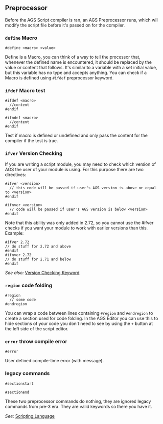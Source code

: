 ## Preprocessor

Before the AGS Script compiler is ran, an AGS Preprocessor runs, which will modify the script file before it's passed on for the compiler.

### `define` Macro

`#define <macro> <value>`

Define is a Macro, you can think of a way to tell the processor that, whenever the defined name is encountered, it should be replaced by the value or content that follows. It's similar to a variable with a set initial value, but this variable has no type and accepts anything. You can check if a Macro is defined using `#ifdef` preprocessor keyword.


### `ifdef` Macro test 

```
#ifdef <macro>
  //content
#endif
```

```
#ifndef <macro>
  //content
#endif
```


Test if macro is defined or undefined and only pass the content for the compiler if the test is true.


### `ifver` Version Checking 

If you are writing a script module, you may need to check which version of AGS the user of your module is using.
For this purpose there are two directives:

```
#ifver <version>
  // this code will be passed if user's AGS version is above or equal to <version>
#endif
```

```
#ifnver <version>
  // code will be passed if user's AGS version is below <version>
#endif
```

Note that this ability was only added in 2.72, so you cannot use the #ifver checks if you want your module to work with earlier versions than this. Example:

```
#ifver 2.72
// do stuff for 2.72 and above
#endif
#ifnver 2.72
// do stuff for 2.71 and below
#endif
```

_See also:_ [Version Checking Keyword](ScriptKeywords#version-checking)


### `region` code folding

```
#region
  // some code
#endregion
```

You can wrap a code between lines containing `#region` and `#endregion` to create a section used for code folding. In the AGS Editor you can use this to hide sections of your code you don't need to see by using the `+` button at the left side of the script editor.


### `error` throw compile error

`#error`

User defined compile-time error (with message).

### legacy commands
```
#sectionstart
```
```
#sectionend
```
These two preprocessor commands do nothing, they are ignored legacy commands from pre-3 era. 
They are valid keywords so there you have it.

 
_See:_ [Scripting Language](ScriptingLanguage)
